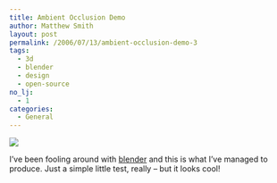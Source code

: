 ```yaml
---
title: Ambient Occlusion Demo
author: Matthew Smith
layout: post
permalink: /2006/07/13/ambient-occlusion-demo-3
tags:
  - 3d
  - blender
  - design
  - open-source
no_lj:
  - 1
categories:
  - General
---
```

<p><a href="http://flickr.com/photos/matthew_smith/188960171/"><img src="http://static.flickr.com/76/188960171_258cc9b506_m.jpg" /></a></p>
<p>I&#8217;ve been fooling around with <a href="http://blender.org/">blender</a> and this is what I&#8217;ve managed to produce. Just a simple little test, really &#8211; but it looks cool!</p>
